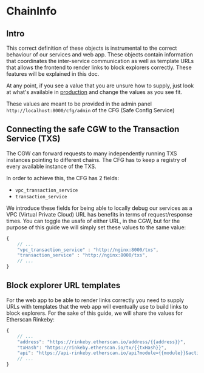 # ChainInfo

## Intro

This correct definition of these objects is instrumental to the correct behaviour of our services and web app.
These objects contain information that coordinates the inter-service communication as well as template URLs that allows the frontend to render links to block explorers correctly. These features will be explained in this doc.

At any point, if you see a value that you are unsure how to supply, just look at what's available in [production](https://safe-config.gnosis.io/api/v1/chains/) and change the values as you see fit.  

These values are meant to be provided in the admin panel `http://localhost:8000/cfg/admin` of the CFG (Safe Config Service)

## Connecting the safe CGW to the Transaction Service (TXS)

The CGW can forward requests to many independently running TXS instances pointing to different chains. The CFG has to keep a registry of every available instance of the TXS. 

In order to achieve this, the CFG has 2 fields:

- `vpc_transaction_service`
- `transaction_service`

We introduce these fields for being able to locally debug our services as a VPC (Virtual Private Cloud) URL has benefits in terms of request/response times. You can toggle the usafe of either URL, in the CGW, but for the purpose of this guide we will simply set these values to the same value:

```javascript
{
    // ...
    "vpc_transaction_service" : "http://nginx:8000/txs",
    "transaction_service" : "http://nginx:8000/txs",
    // ...
} 
```
## Block explorer URL templates

For the web app to be able to render links correctly you need to supply URLs with templates that the web app will eventually use to build links to block explorers. For the sake of this guide, we will share the values for Etherscan Rinkeby:

```javascript
{
    // ...
    "address": "https://rinkeby.etherscan.io/address/{{address}}",
    "txHash": "https://rinkeby.etherscan.io/tx/{{txHash}}",
    "api": "https://api-rinkeby.etherscan.io/api?module={{module}}&action={{action}}&address={{address}}&apiKey={{apiKey}}"
    // ...
}
```